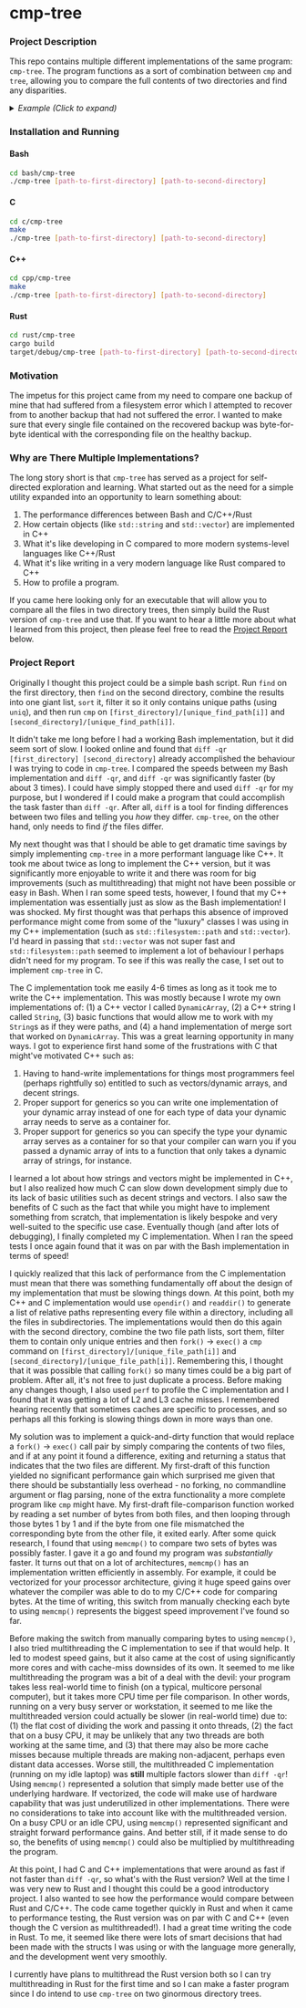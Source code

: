 # cmp-tree

### Project Description

This repo contains multiple different implementations of the same program:
`cmp-tree`. The program functions as a sort of combination between `cmp` and
`tree`, allowing you to compare the full contents of two directories and find
any disparities.

<details><summary><i>Example (Click to expand)</i></summary>
Consider the 2 example directories:

```bash
ls -1
```
```
first-dir
second-dir
```

```bash
tree first-dir
```
```
first-dir
├── G2ME-Usage.md
├── Home.md
├── images
│   ├── G2ME-GUI.png
│   └── G2ME-terminal-demo.gif
└── Walkthroughs.md
```

```bash
tree second-dir
```
```
second-dir
├── G2ME-Usage.md
├── Home.md
├── images
│   └── G2ME-GUI.png
└── Walkthroughs.md
```

We can see that the second directory tree is missing the
'images/G2ME-terminal-demo.gif' file. Let's also assume that while both
directory trees contain 'images 'G2ME-GUI.png' that the one in 'first-dir' is
not byte-for-byte identical with the one in 'second-dir'. In this example, this
script will inform the caller about how 'images/G2ME-terminal-demo.gif' exists
in the directory tree rooted at 'first-dir', but not in the directory tree
rooted at 'second-dir' and about how 'images/G2ME-GUI.png' is not byte-for-byte
identical between the two directory trees.
</details>

### Installation and Running

#### Bash

```bash
cd bash/cmp-tree
./cmp-tree [path-to-first-directory] [path-to-second-directory]
```

#### C

```bash
cd c/cmp-tree
make
./cmp-tree [path-to-first-directory] [path-to-second-directory]
```

#### C++

```bash
cd cpp/cmp-tree
make
./cmp-tree [path-to-first-directory] [path-to-second-directory]
```

#### Rust

```bash
cd rust/cmp-tree
cargo build
target/debug/cmp-tree [path-to-first-directory] [path-to-second-directory]
```

### Motivation

The impetus for this project came from my need to compare one backup of mine
that had suffered from a filesystem error which I attempted to recover from to
another backup that had not suffered the error. I wanted to make sure that
every single file contained on the recovered backup was byte-for-byte identical
with the corresponding file on the healthy backup.

### Why are There Multiple Implementations?

The long story short is that `cmp-tree` has served as a project for
self-directed exploration and learning. What started out as the need for a
simple utility expanded into an opportunity to learn something about:

1. The performance differences between Bash and C/C++/Rust
2. How certain objects (like `std::string` and `std::vector`) are implemented
   in C++
3. What it's like developing in C compared to more modern systems-level
   languages like C++/Rust
4. What it's like writing in a very modern language like Rust compared to C++
5. How to profile a program.

If you came here looking only for an executable that will allow you to compare
all the files in two directory trees, then simply build the Rust version of
`cmp-tree` and use that. If you want to hear a little more about what I learned
from this project, then please feel free to read the
[Project Report](#project-report) below.


### Project Report

Originally I thought this project could be a simple bash script. Run `find` on
the first directory, then `find` on the second directory, combine the results
into one giant list, `sort` it, filter it so it only contains unique paths
(using `uniq`), and then run `cmp` on `[first_directory]/[unique_find_path[i]]`
and `[second_directory]/[unique_find_path[i]]`.

It didn't take me long before I had a working Bash implementation, but it did
seem sort of slow. I looked online and found that `diff -qr [first_directory]
[second_directory]` already accomplished the behaviour I was trying to code in
`cmp-tree`. I compared the speeds between my Bash implementation and `diff
-qr`, and `diff -qr` was significantly faster (by about 3 times). I could have
simply stopped there and used `diff -qr` for my purpose, but I wondered if I
could make a program that could accomplish the task faster than `diff -qr`.
After all, `diff` is a tool for finding differences between two files and
telling you *how* they differ. `cmp-tree`, on the other hand, only needs to
find *if* the files differ.

My next thought was that I should be able to get dramatic time savings by
simply implementing `cmp-tree` in a more performant language like C++. It took
me about twice as long to implement the C++ version, but it was significantly
more enjoyable to write it and there was room for big improvements (such as
multithreading) that might not have been possible or easy in Bash. When I ran
some speed tests, however, I found that my C++ implementation was essentially
just as slow as the Bash implementation! I was shocked. My first thought was
that perhaps this absence of improved performance might come from some of the
"luxury" classes I was using in my C++ implementation (such as
`std::filesystem::path` and `std::vector`). I'd heard in passing that
`std::vector` was not super fast and `std::filesystem::path` seemed to
implement a lot of behaviour I perhaps didn't need for my program. To see if
this was really the case, I set out to implement `cmp-tree` in C.

The C implementation took me easily 4-6 times as long as it took me to write
the C++ implementation. This was mostly because I wrote my own implementations
of: (1) a C++ vector I called `DynamicArray`, (2) a C++ string I called
`String`, (3) basic functions that would allow me to work with my `String`s as
if they were paths, and (4) a hand implementation of merge sort that worked on
`DynamicArray`. This was a great learning opportunity in many ways. I got to
experience first hand some of the frustrations with C that might've motivated
C++ such as:

1. Having to hand-write implementations for things most programmers feel
   (perhaps rightfully so) entitled to such as vectors/dynamic arrays, and
   decent strings.
2. Proper support for generics so you can write one implementation of your
   dynamic array instead of one for each type of data your dynamic array needs
   to serve as a container for.
3. Proper support for generics so you can specify the type your dynamic array
   serves as a container for so that your compiler can warn you if you passed a
   dynamic array of ints to a function that only takes a dynamic array of
   strings, for instance.

I learned a lot about how strings and vectors might be implemented in C++, but
I also realized how much C can slow down development simply due to its lack of
basic utilities such as decent strings and vectors. I also saw the benefits of
C such as the fact that while you might have to implement something from
scratch, that implementation is likely bespoke and very well-suited to the
specific use case. Eventually though (and after lots of debugging), I finally
completed my C implementation. When I ran the speed tests I once again found
that it was on par with the Bash implementation in terms of speed!

I quickly realized that this lack of performance from the C implementation must
mean that there was something fundamentally off about the design of my
implementation that must be slowing things down. At this point, both my C++ and
C implementation would use `opendir()` and `readdir()` to generate a list of
relative paths representing every file within a directory, including all the
files in subdirectories. The implementations would then do this again with the
second directory, combine the two file path lists, sort them, filter them to
contain only unique entries and then `fork()` -> `exec()` a `cmp` command on
`[first_directory]/[unique_file_path[i]]` and
`[second_directory]/[unique_file_path[i]]`. Remembering this, I thought that it
was possible that calling `fork()` so many times could be a big part of
problem. After all, it's not free to just duplicate a process. Before making
any changes though, I also used `perf` to profile the C implementation and I
found that it was getting a lot of L2 and L3 cache misses. I remembered hearing
recently that sometimes caches are specific to processes, and so perhaps all
this forking is slowing things down in more ways than one.

My solution was to implement a quick-and-dirty function that would replace a
`fork()` -> `exec()` call pair by simply comparing the contents of two files,
and if at any point it found a difference, exiting and returning a status that
indicates that the two files are different. My first-draft of this function
yielded no significant performance gain which surprised me given that there
should be substantially less overhead - no forking, no commandline argument or
flag parsing, none of the extra functionality a more complete program like
`cmp` might have. My first-draft file-comparison function worked by reading a
set number of bytes from both files, and then looping through those bytes 1 by
1 and if the byte from one file mismatched the corresponding byte from the
other file, it exited early. After some quick research, I found that using
`memcmp()` to compare two sets of bytes was possibly faster. I gave it a go and
found my program was *substantially* faster. It turns out that on a lot of
architectures, `memcmp()` has an implementation written efficiently in
assembly. For example, it could be vectorized for your processor architecture,
giving it huge speed gains over whatever the compiler was able to do to my
C/C++ code for comparing bytes. At the time of writing, this switch from
manually checking each byte to using `memcmp()` represents the biggest speed
improvement I've found so far.

Before making the switch from manually comparing bytes to using `memcmp()`, I
also tried multithreading the C implementation to see if that would help. It
led to modest speed gains, but it also came at the cost of using significantly
more cores and with cache-miss downsides of its own. It seemed to me like
multithreading the program was a bit of a deal with the devil: your program
takes less real-world time to finish (on a typical, multicore personal
computer), but it takes more CPU time per file comparison. In other words,
running on a very busy server or workstation, it seemed to me like the
multithreaded version could actually be slower (in real-world time) due to: (1)
the flat cost of dividing the work and passing it onto threads, (2) the fact
that on a busy CPU, it may be unlikely that any two threads are both working at
the same time, and (3) that there may also be more cache misses because
multiple threads are making non-adjacent, perhaps even distant data accesses.
Worse still, the multithreaded C implementation (running on my idle laptop) was
**still** multiple factors slower than `diff -qr`! Using `memcmp()` represented
a solution that simply made better use of the underlying hardware. If
vectorized, the code will make use of hardware capability that was just
underutilized in other implementations. There were no considerations to take
into account like with the multithreaded version. On a busy CPU or an idle CPU,
using `memcmp()` represented significant and straight forward performance
gains. And better still, if it made sense to do so, the benefits of using
`memcmp()` could also be multiplied by multithreading the program.

At this point, I had C and C++ implementations that were around as fast if not
faster than `diff -qr`, so what's with the Rust version? Well at the time I was
very new to Rust and I thought this could be a good introductory project. I
also wanted to see how the performance would compare between Rust and C/C++.
The code came together quickly in Rust and when it came to performance testing,
the Rust version was on par with C and C++ (even though the C version as
multithreaded!). I had a great time writing the code in Rust. To me, it seemed
like there were lots of smart decisions that had been made with the structs I
was using or with the language more generally, and the development went very
smoothly.

I currently have plans to multithread the Rust version both so I can try
multithreading in Rust for the first time and so I can make a faster program
since I do intend to use `cmp-tree` on two ginormous directory trees.
